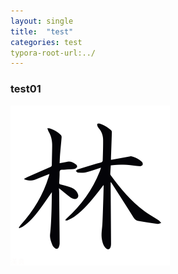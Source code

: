 ```yaml
---
layout: single
title:  "test"
categories: test
typora-root-url:../
---
```


### test01

![forest](/images/2023-02-13-first/forest.png)
